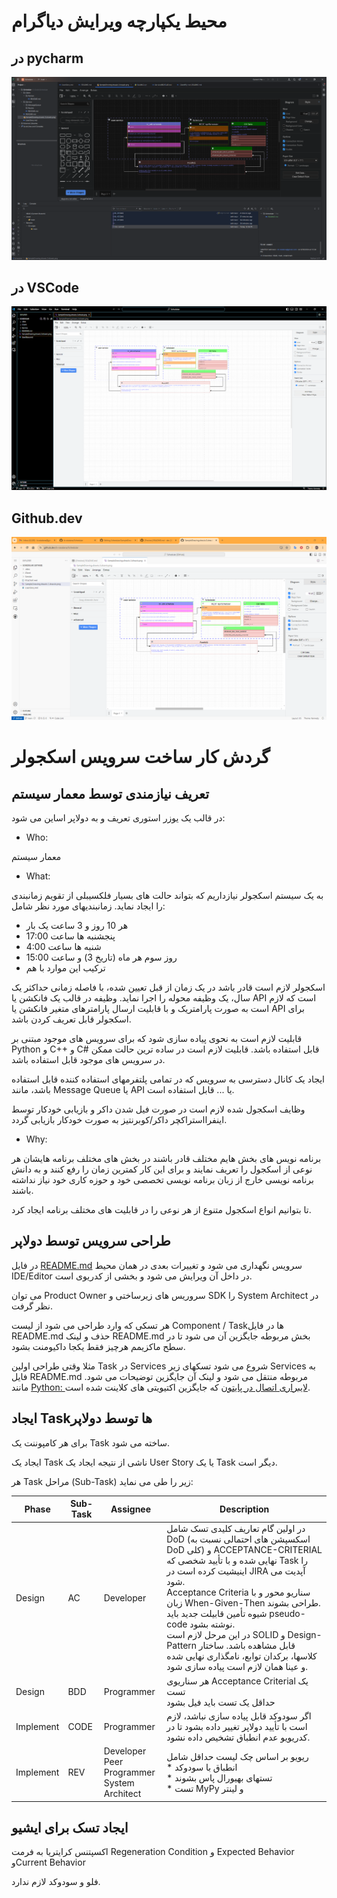 # محیط یکپارچه ویرایش دیاگرام

## در pycharm

![](./image1.png)

## در VSCode

![](./image2.png)

## Github.dev

![](./image3.png)

# گردش کار ساخت سرویس اسکجولر

## تعریف نیازمندی توسط معمار سیستم

در قالب یک یوزر استوری تعریف و به دولاپر اساین می شود:

* Who:

معمار سیستم

* What:

به یک سیستم اسکجولر نیازداریم که بتواند حالت های بسیار فلکسیبلی از تقویم زمانبندی را ایجاد نماید. زمانبندیهای مورد نظر
شامل:

- هر 10 روز و 3 ساعت یک بار
- پنجشنبه ها ساعت 17:00
- شنبه ها ساعت 4:00
- روز سوم هر ماه (تاریخ 3) و ساعت 15:00
- ترکیب این موارد با هم

اسکجولر لازم است قادر باشد در یک زمان از قبل تعیین شده، با فاصله زمانی حداکثر یک سال، یک وظیفه محوله را اجرا نماید.
وظیفه در قالب یک فانکشن یا API است که لازم است به صورت پارامتریک و با قابلیت ارسال پارامترهای متغیر فانکشن یا API برای
اسکجولر قابل تعریف کردن باشد.

قابلیت لازم است به نحوی پیاده سازی شود که برای سرویس های موجود مبتنی بر Python و C++ و C# قابل استفاده باشد. قابلیت لازم
است در ساده ترین حالت ممکن در سرویس های موجود قابل استفاده باشد.

ایجاد یک کانال دسترسی به سرویس که در تمامی پلتفرمهای استفاده کننده قابل استفاده باشد، مانند Message Queue یا API یا ...
قابل استفاده است.

وظایف اسکجول شده لازم است در صورت فیل شدن داکر و بازیابی خودکار توسط اینفرااستراکچر داکر/کوبرنتیز به صورت خودکار بازیابی
گردد.

* Why:

برنامه نویس های بخش هایم مختلف قادر باشند در بخش های مختلف برنامه هایشان هر نوعی از اسکجول را تعریف نمایند و برای این
کار کمترین زمان را رفع کنند و به دانش برنامه نویسی خارج از زبان برنامه نویسی تخصصی خود و حوزه کاری خود نیاز نداشته
باشند.

تا بتوانیم انواع اسکجول متنوع از هر نوعی را در قابلیت های مختلف برنامه ایجاد کرد.


## طراحی سرویس توسط دولاپر

در فایل [README.md](https://github.com/b-raisdana/Schedular/blob/main/README.md) سرویس نگهداری می شود و تغییرات بعدی در همان محیط IDE/Editor در داخل آن ویرایش می شود و بخشی از کدریوی است.

می توان Product Owner سروریس های زیرساختی و SDK را  System Architect در نظر گرفت.

هر تسکی که وارد طراحی می شود از لیست Component / Taskها در فایل README.md حذف و لینک README.md بخش مربوطه جایگزین آن می شود تا در سطح ماکزیمم هرچیز فقط یکجا داکیومنت بشود.

مثلا وقتی طراحی اولین Task در Services شروع می شود تسکهای زیر Services به فایل README.md مربوطه منتقل می شود و لینک آن جایگزین توضیحات می شود. مانند [Python: لایبراری اتصال در پایتون](Client/Python/README.md) که جایگزین اکتیویتی های کلاینت شده است.

## ایجاد Taskها توسط دولاپر

برای هر کامپوننت یک Task ساخته می شود.

ایجاد یک Task ناشی از نتیجه ایجاد یک User Story یا یک Task دیگر است.

هر Task مراحل (Sub-Task) زیر را طی می نماید:

| Phase     | Sub-Task | Assignee                                         | Description                                                                                                                                                                                                                                                                                                                                                                                                                                                                |
|-----------|----------|--------------------------------------------------|----------------------------------------------------------------------------------------------------------------------------------------------------------------------------------------------------------------------------------------------------------------------------------------------------------------------------------------------------------------------------------------------------------------------------------------------------------------------------|
| Design    | AC       | Developer                                        | در اولین گام تعاریف کلیدی تسک شامل DoD (اسکسپشن های احتمالی نسبت به DoD کلی)  و ACCEPTANCE-CRITERIAL نهایی شده و با تأیید شخصی که Task را اینیشیت کرده است در JIRA آپدیت می شود. <br>Acceptance Criteria سناریو محور و با زبان When-Given-Then طراحی بشوند. <br>شیوه تأمین قابیلت جدید باید pseudo-code نوشته بشود. <br>در این مرحل لازم است SOLID و Design-Pattern قابل مشاهده باشد. ساختار کلاسها، برکدان توابع، نامگذاری نهایی شده و عینا همان لازم است پیاده سازی شود. |
| Design    | BDD      | Programmer                                       | هر سناریوی Acceptance Criterial یک تست <br> حداقل یک تست باید فیل بشود                                                                                                                                                                                                                                                                                                                                                                                                     |
| Implement | CODE     | Programmer                                       | اگر سودوکد قابل پیاده سازی نباشد، لازم است با تأیید دولاپر تغییر داده بشود تا در کدریویو عدم انطباق تشخیص داده نشود.                                                                                                                                                                                                                                                                                                                                                       |
| Implement | REV      | Developer<br>Peer Programmer<br>System Architect | ریویو بر اساس چک لیست حداقل شامل <br>* انطباق با سودوکد <br>* تستهای بهیورال پاس بشوند <br>* تست MyPy و لینتر                                                                                                                                                                                                                                                                                                                                                              |

## ایجاد تسک برای ایشیو

اکسپتنس کرایتریا به فرمت Regeneration Condition و Expected Behavior وCurrent Behavior

فلو و سودوکد لازم ندارد.
